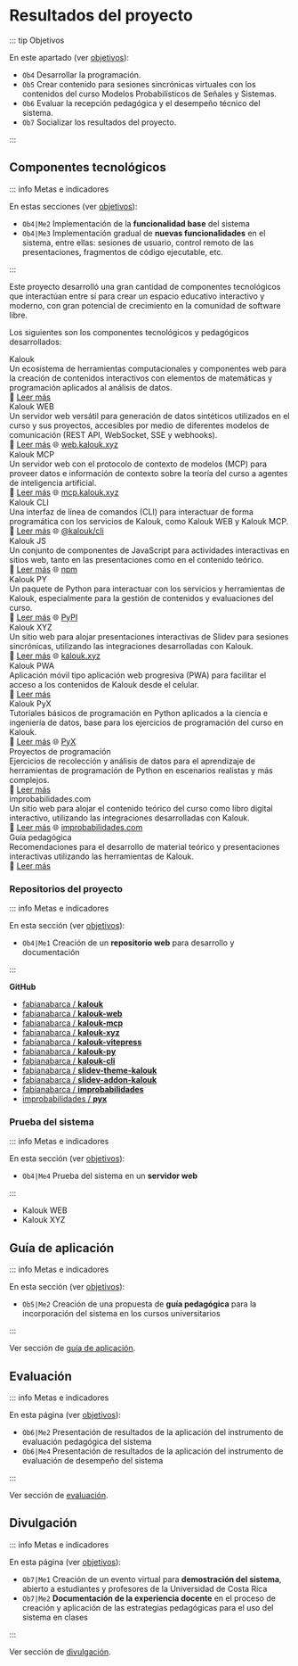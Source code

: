 # Resultados del proyecto

::: tip Objetivos

En este apartado (ver [objetivos](/proyecto/objetivos.md)):

- `Ob4` Desarrollar la programación.
- `Ob5` Crear contenido para sesiones sincrónicas virtuales con los contenidos del curso Modelos Probabilísticos de Señales y Sistemas.
- `Ob6` Evaluar la recepción pedagógica y el desempeño técnico del sistema.
- `Ob7` Socializar los resultados del proyecto.

:::

## Componentes tecnológicos

::: info Metas e indicadores

En estas secciones (ver [objetivos](/proyecto/objetivos.md)):

- `Ob4|Me2` Implementación de la **funcionalidad base** del sistema
- `Ob4|Me3` Implementación gradual de **nuevas funcionalidades** en el sistema, entre ellas: sesiones de usuario, control remoto de las presentaciones, fragmentos de código ejecutable, etc.

:::

Este proyecto desarrolló una gran cantidad de componentes tecnológicos que interactúan entre sí para crear un espacio educativo interactivo y moderno, con gran potencial de crecimiento en la comunidad de software libre.

Los siguientes son los componentes tecnológicos y pedagógicos desarrollados:

<div class="grid grid-cols-1 sm:grid-cols-2 gap-4">
  <div class="cell">
    <div class="cell-header">
      <div class="cell-title">Kalouk</div>
    </div>
    <div class="cell-content">Un ecosistema de herramientas computacionales y componentes web para la creación de contenidos interactivos con elementos de matemáticas y programación aplicados al análisis de datos.</div>
    <div class="cell-footer">📖 <a href="/resultados/kalouk">Leer más</a></div>
  </div>
  <div class="cell">
    <div class="cell-header">
      <div class="cell-title">Kalouk WEB</div>
    </div>
    <div class="cell-content">Un servidor web versátil para generación de datos sintéticos utilizados en el curso y sus proyectos, accesibles por medio de diferentes modelos de comunicación (REST API, WebSocket, SSE y webhooks).</div>
    <div class="cell-footer">📖 <a href="/resultados/servicios/kalouk-web">Leer más</a> 🌐 <a href="https://web.kalouk.xyz/" target="_blank">web.kalouk.xyz</a></div>
  </div>
  <div class="cell">
    <div class="cell-header">
      <div class="cell-title">Kalouk MCP</div>
    </div>
    <div class="cell-content">Un servidor web con el protocolo de contexto de modelos (MCP) para proveer datos e información de contexto sobre la teoría del curso a agentes de inteligencia artificial.</div>
    <div class="cell-footer">📖 <a href="/resultados/servicios/kalouk-mcp">Leer más</a> 🌐 <a href="https://mcp.kalouk.xyz/" target="_blank">mcp.kalouk.xyz</a></div>
  </div>
  <div class="cell">
    <div class="cell-header">
      <div class="cell-title">Kalouk CLI</div>
    </div>
    <div class="cell-content">Una interfaz de línea de comandos (CLI) para interactuar de forma programática con los servicios de Kalouk, como Kalouk WEB y Kalouk MCP.</div>
    <div class="cell-footer">📖 <a href="/resultados/interfaces/kalouk-cli">Leer más</a> 🌐 <a href="https://www.npmjs.com/package/@kalouk/cli" target="_blank">@kalouk/cli</a></div>
  </div>
  <div class="cell">
    <div class="cell-header">
      <div class="cell-title">Kalouk JS</div>
    </div>
    <div class="cell-content">Un conjunto de componentes de JavaScript para actividades interactivas en sitios web, tanto en las presentaciones como en el contenido teórico.</div>
    <div class="cell-footer">📖 <a href="/resultados/interfaces/kalouk-js">Leer más</a> 🌐 <a href="https://www.npmjs.com/org/kalouk" target="_blank">npm</a></div>
  </div>
  <div class="cell">
    <div class="cell-header">
      <div class="cell-title">Kalouk PY</div>
    </div>
    <div class="cell-content">Un paquete de Python para interactuar con los servicios y herramientas de Kalouk, especialmente para la gestión de contenidos y evaluaciones del curso.</div>
    <div class="cell-footer">📖 <a href="/resultados/interfaces/kalouk-py">Leer más</a> 🌐 <a href="https://pypi.org/project/kalouk/" target="_blank">PyPI</a></div>
  </div>
  <div class="cell">
    <div class="cell-header">
      <div class="cell-title">Kalouk XYZ</div>
    </div>
    <div class="cell-content">Un sitio web para alojar presentaciones interactivas de Slidev para sesiones sincrónicas, utilizando las integraciones desarrolladas con Kalouk.</div>
    <div class="cell-footer">📖 <a href="/resultados/interfaces/kalouk-xyz">Leer más</a> 🌐 <a href="https://kalouk.xyz/" target="_blank">kalouk.xyz</a></div>
  </div>
  <div class="cell">
    <div class="cell-header">
      <div class="cell-title">Kalouk PWA</div>
    </div>
    <div class="cell-content">Aplicación móvil tipo aplicación web progresiva (PWA) para facilitar el acceso a los contenidos de Kalouk desde el celular.</div>
    <div class="cell-footer">📖 <a href="/resultados/interfaces/kalouk-pwa">Leer más</a></div>
  </div>
  <div class="cell">
    <div class="cell-header">
      <div class="cell-title">Kalouk PyX</div>
    </div>
    <div class="cell-content">Tutoriales básicos de programación en Python aplicados a la ciencia e ingeniería de datos, base para los ejercicios de programación del curso en Kalouk.</div>
    <div class="cell-footer">📖 <a href="../resultados/contexto/kalouk-pyx">Leer más</a> 🌐 <a href="https://github.com/improbabilidades/PyX" target="_blank">PyX</a></div>
  </div>
  <div class="cell">
    <div class="cell-header">
      <div class="cell-title">Proyectos de programación</div>
    </div>   
    <div class="cell-content">Ejercicios de recolección y análisis de datos para el aprendizaje de herramientas de programación de Python en escenarios realistas y más complejos.</div>
    <div class="cell-footer">📖 <a href="../resultados/contexto/proyectos">Leer más</a></div>  
  </div>
  <div class="cell">
    <div class="cell-header">
      <div class="cell-title">improbabilidades.com</div>
    </div>
    <div class="cell-content">Un sitio web para alojar el contenido teórico del curso como libro digital interactivo, utilizando las integraciones desarrolladas con Kalouk.</div>
    <div class="cell-footer">📖 <a href="../resultados/contexto/improbabilidades">Leer más</a> 🌐 <a href="http://improbabilidades.com/" target="_blank">improbabilidades.com</a></div>
  </div>
  <div class="cell">
    <div class="cell-header">
      <div class="cell-title">Guía pedagógica</div>
    </div>
    <div class="cell-content">Recomendaciones para el desarrollo de material teórico y presentaciones interactivas utilizando las herramientas de Kalouk.</div>
    <div class="cell-footer">📖 <a href="../resultados/guia">Leer más</a></div>
  </div>
</div>

### Repositorios del proyecto

::: info Metas e indicadores

En esta sección (ver [objetivos](/proyecto/objetivos.md)):

- `Ob4|Me1` Creación de un **repositorio web** para desarrollo y documentación

:::

<span class="i-simple-icons-github"></span> **GitHub**

- [fabianabarca / **kalouk**](https://github.com/fabianabarca/kalouk)
- [fabianabarca / **kalouk-web**](https://github.com/fabianabarca/kalouk-web)
- [fabianabarca / **kalouk-mcp**](https://github.com/fabianabarca/kalouk-mcp)
- [fabianabarca / **kalouk-xyz**](https://github.com/fabianabarca/kalouk-xyz)
- [fabianabarca / **kalouk-vitepress**](https://github.com/fabianabarca/kalouk-vitepress)
- [fabianabarca / **kalouk-py**](https://github.com/fabianabarca/kalouk-py)
- [fabianabarca / **kalouk-cli**](https://github.com/fabianabarca/kalouk-cli)
- [fabianabarca / **slidev-theme-kalouk**](https://github.com/fabianabarca/slidev-theme-kalouk)
- [fabianabarca / **slidev-addon-kalouk**](https://github.com/fabianabarca/slidev-addon-kalouk)
- [fabianabarca / **improbabilidades**](https://github.com/fabianabarca/improbabilidades)
- [improbabilidades / **pyx**](https://github.com/improbabilidades/pyx)

### Prueba del sistema

::: info Metas e indicadores

En esta sección (ver [objetivos](/proyecto/objetivos.md)):

- `Ob4|Me4` Prueba del sistema en un **servidor web**

:::

- Kalouk WEB
- Kalouk XYZ

## Guía de aplicación

::: info Metas e indicadores

En esta sección (ver [objetivos](/proyecto/objetivos.md)):

- `Ob5|Me2` Creación de una propuesta de **guía pedagógica** para la incorporación del sistema en los cursos universitarios

:::

Ver sección de [guía de aplicación](guia).

## Evaluación

::: info Metas e indicadores

En esta página (ver [objetivos](/proyecto/objetivos.md)):

- `Ob6|Me2` Presentación de resultados de la aplicación del instrumento de evaluación pedagógica del sistema
- `Ob6|Me4` Presentación de resultados de la aplicación del instrumento de evaluación de desempeño del sistema

:::

Ver sección de [evaluación](evaluacion).

## Divulgación

::: info Metas e indicadores

En esta página (ver [objetivos](/proyecto/objetivos.md)):

- `Ob7|Me1` Creación de un evento virtual para **demostración del sistema**, abierto a estudiantes y profesores de la Universidad de Costa Rica
- `Ob7|Me2` **Documentación de la experiencia docente** en el proceso de creación y aplicación de las estrategias pedagógicas para el uso del sistema en clases

:::

Ver sección de [divulgación](divulgacion).
